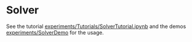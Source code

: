 # Solver

See the tutorial [experiments/Tutorials/SolverTutorial.ipynb](../../experiments/Tutorials/SolverTutorial.ipynb) and the demos [experiments/SolverDemo](../../experiments/SolverDemo) for the usage.